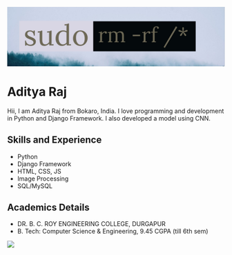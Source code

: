 ![Linux](sudo.jpg)

# Aditya Raj
Hii, I am Aditya Raj from Bokaro, India. I love programming and development in Python and Django Framework. I also developed a model using CNN. 

## Skills and Experience
* Python
* Django Framework
* HTML, CSS, JS
* Image Processing
* SQL/MySQL

## Academics Details
- DR. B. C. ROY ENGINEERING COLLEGE, DURGAPUR
- B. Tech: Computer Science & Engineering, 9.45 CGPA (till 6th sem)


![](https://github-readme-stats.vercel.app/api/top-langs/?username=adityaraj-mishra&theme=dark&hide_border=false&include_all_commits=true&count_private=true&layout=compact)

